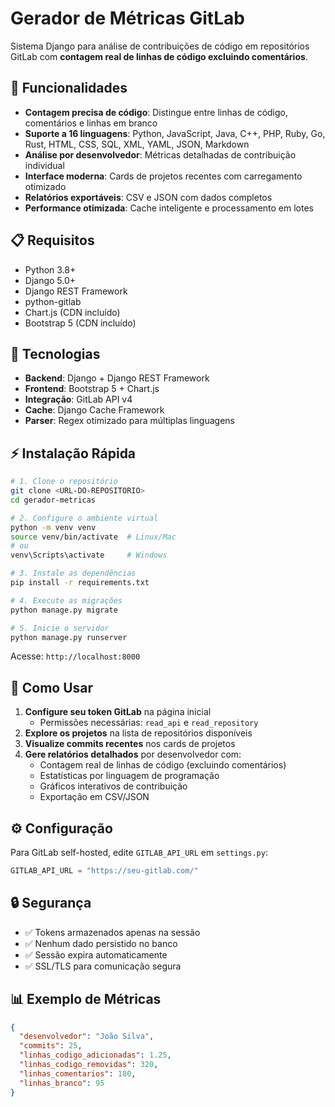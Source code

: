 # Gerador de Métricas GitLab

Sistema Django para análise de contribuições de código em repositórios GitLab com **contagem real de linhas de código excluindo comentários**.

## 🚀 Funcionalidades

- **Contagem precisa de código**: Distingue entre linhas de código, comentários e linhas em branco
- **Suporte a 16 linguagens**: Python, JavaScript, Java, C++, PHP, Ruby, Go, Rust, HTML, CSS, SQL, XML, YAML, JSON, Markdown
- **Análise por desenvolvedor**: Métricas detalhadas de contribuição individual
- **Interface moderna**: Cards de projetos recentes com carregamento otimizado
- **Relatórios exportáveis**: CSV e JSON com dados completos
- **Performance otimizada**: Cache inteligente e processamento em lotes

## 📋 Requisitos

- Python 3.8+
- Django 5.0+
- Django REST Framework
- python-gitlab
- Chart.js (CDN incluído)
- Bootstrap 5 (CDN incluído)

## 🔧 Tecnologias

- **Backend**: Django + Django REST Framework
- **Frontend**: Bootstrap 5 + Chart.js
- **Integração**: GitLab API v4
- **Cache**: Django Cache Framework
- **Parser**: Regex otimizado para múltiplas linguagens

## ⚡ Instalação Rápida

```bash
# 1. Clone o repositório
git clone <URL-DO-REPOSITORIO>
cd gerador-metricas

# 2. Configure o ambiente virtual
python -m venv venv
source venv/bin/activate  # Linux/Mac
# ou
venv\Scripts\activate     # Windows

# 3. Instale as dependências
pip install -r requirements.txt

# 4. Execute as migrações
python manage.py migrate

# 5. Inicie o servidor
python manage.py runserver
```

Acesse: `http://localhost:8000`

## 🎯 Como Usar

1. **Configure seu token GitLab** na página inicial
   - Permissões necessárias: `read_api` e `read_repository`
2. **Explore os projetos** na lista de repositórios disponíveis
3. **Visualize commits recentes** nos cards de projetos
4. **Gere relatórios detalhados** por desenvolvedor com:
   - Contagem real de linhas de código (excluindo comentários)
   - Estatísticas por linguagem de programação
   - Gráficos interativos de contribuição
   - Exportação em CSV/JSON

## ⚙️ Configuração

Para GitLab self-hosted, edite `GITLAB_API_URL` em `settings.py`:

```python
GITLAB_API_URL = "https://seu-gitlab.com/"
```

## 🔒 Segurança

- ✅ Tokens armazenados apenas na sessão
- ✅ Nenhum dado persistido no banco
- ✅ Sessão expira automaticamente
- ✅ SSL/TLS para comunicação segura

## 📊 Exemplo de Métricas

```json
{
  "desenvolvedor": "João Silva",
  "commits": 25,
  "linhas_codigo_adicionadas": 1.25,
  "linhas_codigo_removidas": 320,
  "linhas_comentarios": 180,
  "linhas_branco": 95
}
```
